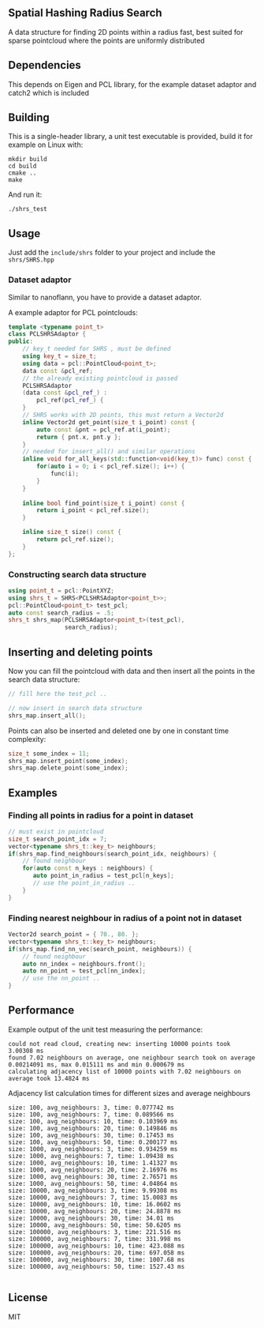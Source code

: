 ## Spatial Hashing Radius Search

A data structure for finding 2D points within a radius fast,
best suited for sparse pointcloud where the points are uniformly distributed

## Dependencies

This depends on Eigen and PCL library, for the example
dataset adaptor and catch2 which is included

## Building

This is a single-header library, a unit test executable is provided,
build it for example on Linux with:

```
mkdir build
cd build
cmake ..
make
```

And run it:

```
./shrs_test
```

## Usage

Just add the ```include/shrs``` folder to your project and include the ```shrs/SHRS.hpp```

### Dataset adaptor

Similar to nanoflann, you have to provide a dataset adaptor.

A example adaptor for PCL pointclouds:

```cpp
template <typename point_t>
class PCLSHRSAdaptor {
public:
    // key_t needed for SHRS , must be defined
    using key_t = size_t;
    using data = pcl::PointCloud<point_t>;
    data const &pcl_ref;
    // the already existing pointcloud is passed
    PCLSHRSAdaptor
    (data const &pcl_ref_) :
        pcl_ref(pcl_ref_) {
    }
    // SHRS works with 2D points, this must return a Vector2d
    inline Vector2d get_point(size_t i_point) const {
        auto const &pnt = pcl_ref.at(i_point);
        return { pnt.x, pnt.y };
    }
    // needed for insert_all() and similar operations
    inline void for_all_keys(std::function<void(key_t)> func) const {
        for(auto i = 0; i < pcl_ref.size(); i++) {
            func(i);
        }
    }
    
    inline bool find_point(size_t i_point) const {
        return i_point < pcl_ref.size();
    }

    inline size_t size() const {
        return pcl_ref.size();
    }
};
```
### Constructing search data structure


```cpp
using point_t = pcl::PointXYZ;
using shrs_t = SHRS<PCLSHRSAdaptor<point_t>>;
pcl::PointCloud<point_t> test_pcl;
auto const search_radius = .5;
shrs_t shrs_map(PCLSHRSAdaptor<point_t>(test_pcl),
                search_radius);
```
## Inserting and deleting points

Now you can fill the pointcloud with data and then insert all the points
in the search data structure:

```cpp
// fill here the test_pcl ..

// now insert in search data structure
shrs_map.insert_all();

```

Points can also be inserted and deleted one by one in constant time complexity:

```cpp
size_t some_index = 11;
shrs_map.insert_point(some_index);
shrs_map.delete_point(some_index);
```

## Examples

### Finding all points in radius for a point in dataset

```cpp
// must exist in pointcloud
size_t search_point_idx = 7; 
vector<typename shrs_t::key_t> neighbours;
if(shrs_map.find_neighbours(search_point_idx, neighbours) {
    // found neighbour
    for(auto const n_keys : neighbours) {
       auto point_in_radius = test_pcl[n_keys];
       // use the point_in_radius ..
    }
}
```

### Finding nearest neighbour in radius of a point not in dataset

```cpp
Vector2d search_point = { 70., 80. };
vector<typename shrs_t::key_t> neighbours;
if(shrs_map.find_nn_vec(search_point, neighbours)) {
    // found neighbour
    auto nn_index = neighbours.front();
    auto nn_point = test_pcl[nn_index];
    // use the nn_point ..
}
```


## Performance

Example output of the unit test measuring the performance:

```
could not read cloud, creating new: inserting 10000 points took 3.00308 ms 
found 7.02 neighbours on average, one neighbour search took on average 0.00214091 ms, max 0.015111 ms and min 0.000679 ms
calculating adjacency list of 10000 points with 7.02 neighbours on average took 13.4824 ms
```

Adjacency list calculation times 
for different sizes and average neighbours

```
size: 100, avg_neighbours: 3, time: 0.077742 ms
size: 100, avg_neighbours: 7, time: 0.089566 ms
size: 100, avg_neighbours: 10, time: 0.103969 ms
size: 100, avg_neighbours: 20, time: 0.149846 ms
size: 100, avg_neighbours: 30, time: 0.17453 ms
size: 100, avg_neighbours: 50, time: 0.200177 ms
size: 1000, avg_neighbours: 3, time: 0.934259 ms
size: 1000, avg_neighbours: 7, time: 1.09438 ms
size: 1000, avg_neighbours: 10, time: 1.41327 ms
size: 1000, avg_neighbours: 20, time: 2.16976 ms
size: 1000, avg_neighbours: 30, time: 2.76571 ms
size: 1000, avg_neighbours: 50, time: 4.04864 ms
size: 10000, avg_neighbours: 3, time: 9.99308 ms
size: 10000, avg_neighbours: 7, time: 15.0083 ms
size: 10000, avg_neighbours: 10, time: 16.0602 ms
size: 10000, avg_neighbours: 20, time: 24.8878 ms
size: 10000, avg_neighbours: 30, time: 34.01 ms
size: 10000, avg_neighbours: 50, time: 50.6205 ms
size: 100000, avg_neighbours: 3, time: 221.516 ms
size: 100000, avg_neighbours: 7, time: 331.998 ms
size: 100000, avg_neighbours: 10, time: 423.088 ms
size: 100000, avg_neighbours: 20, time: 697.058 ms
size: 100000, avg_neighbours: 30, time: 1007.68 ms
size: 100000, avg_neighbours: 50, time: 1527.43 ms


```

## License

MIT


